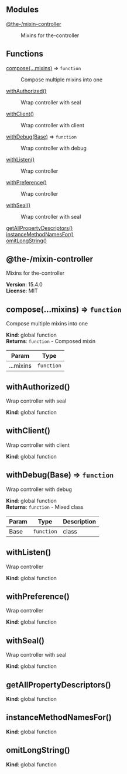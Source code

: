 <!--- Code generated by @the-/script-doc. DO NOT EDIT. -->

## Modules

<dl>
<dt><a href="#module_@the-/mixin-controller">@the-/mixin-controller</a></dt>
<dd><p>Mixins for the-controller</p>
</dd>
</dl>

## Functions

<dl>
<dt><a href="#compose">compose(...mixins)</a> ⇒ <code>function</code></dt>
<dd><p>Compose multiple mixins into one</p>
</dd>
<dt><a href="#withAuthorized">withAuthorized()</a></dt>
<dd><p>Wrap controller with seal</p>
</dd>
<dt><a href="#withClient">withClient()</a></dt>
<dd><p>Wrap controller with client</p>
</dd>
<dt><a href="#withDebug">withDebug(Base)</a> ⇒ <code>function</code></dt>
<dd><p>Wrap controller with debug</p>
</dd>
<dt><a href="#withListen">withListen()</a></dt>
<dd><p>Wrap controller</p>
</dd>
<dt><a href="#withPreference">withPreference()</a></dt>
<dd><p>Wrap controller</p>
</dd>
<dt><a href="#withSeal">withSeal()</a></dt>
<dd><p>Wrap controller with seal</p>
</dd>
<dt><a href="#getAllPropertyDescriptors">getAllPropertyDescriptors()</a></dt>
<dd></dd>
<dt><a href="#instanceMethodNamesFor">instanceMethodNamesFor()</a></dt>
<dd></dd>
<dt><a href="#omitLongString">omitLongString()</a></dt>
<dd></dd>
</dl>

<a name="module_@the-/mixin-controller"></a>

## @the-/mixin-controller
Mixins for the-controller

**Version**: 15.4.0  
**License**: MIT  
<a name="compose"></a>

## compose(...mixins) ⇒ <code>function</code>
Compose multiple mixins into one

**Kind**: global function  
**Returns**: <code>function</code> - Composed mixin  

| Param | Type |
| --- | --- |
| ...mixins | <code>function</code> | 

<a name="withAuthorized"></a>

## withAuthorized()
Wrap controller with seal

**Kind**: global function  
<a name="withClient"></a>

## withClient()
Wrap controller with client

**Kind**: global function  
<a name="withDebug"></a>

## withDebug(Base) ⇒ <code>function</code>
Wrap controller with debug

**Kind**: global function  
**Returns**: <code>function</code> - Mixed class  

| Param | Type | Description |
| --- | --- | --- |
| Base | <code>function</code> | class |

<a name="withListen"></a>

## withListen()
Wrap controller

**Kind**: global function  
<a name="withPreference"></a>

## withPreference()
Wrap controller

**Kind**: global function  
<a name="withSeal"></a>

## withSeal()
Wrap controller with seal

**Kind**: global function  
<a name="getAllPropertyDescriptors"></a>

## getAllPropertyDescriptors()
**Kind**: global function  
<a name="instanceMethodNamesFor"></a>

## instanceMethodNamesFor()
**Kind**: global function  
<a name="omitLongString"></a>

## omitLongString()
**Kind**: global function  
